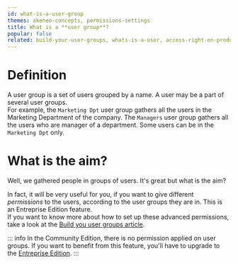 ```yaml
---
id: what-is-a-user-group
themes: akeneo-concepts, permissions-settings
title: What is a **user group**?
popular: false
related: build-your-user-groups, whats-is-a-user, access-right-on-products, access-rights-on-imports-exports, access-rights-on-assets
---
```


# Definition

A user group is a set of users grouped by a name. A user may be a part of several user groups.  
For example, the `Marketing Dpt` user group gathers all the users in the Marketing Department of the company. The `Managers` user group gathers all the users who are manager of a department. Some users can be in the `Marketing Dpt` only.

# What is the aim?
Well, we gathered people in groups of users. It's great but what is the aim?

In fact, it will be very useful for you, if you want to give different *permissions* to the users, according to the user groups they are in. This is an Entreprise Edition feature.  
If you want to know more about how to set up these advanced permissions, take a look at the [Build you user groups article](/articles/build-your-user-groups.html).

::: info
In the Community Edition, there is no permission applied on user groups. If you want to benefit from this feature, you'll have to upgrade to the [Entreprise Edition](https://www.akeneo.com/enterprise-edition/?source=akeneo-help).
:::
